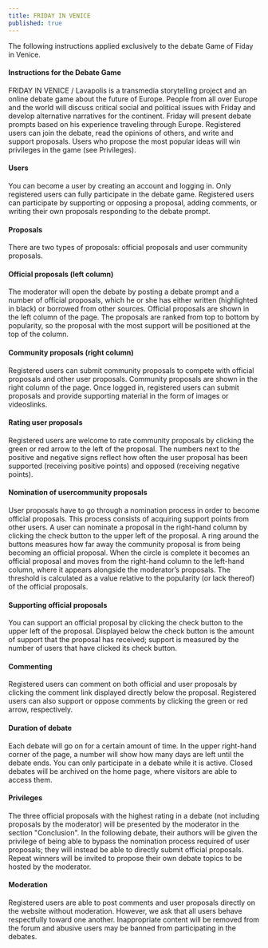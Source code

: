 ```yaml
---
title: FRIDAY IN VENICE
published: true
---
```

The following instructions applied exclusively to the debate Game of Fiday in Venice.

#### Instructions for the Debate Game 

FRIDAY IN VENICE / Lavapolis is a transmedia storytelling project and an online debate game about the future of Europe. People from all over Europe and the world will discuss critical social and political issues with Friday and develop alternative narratives for the continent. Friday will present debate prompts based on his experience traveling through Europe. Registered users can join the debate, read the opinions of others, and write and support proposals. Users who propose the most popular ideas will win privileges in the game (see Privileges).

#### Users

You can become a user by creating an account and logging in. Only registered users can fully participate in the debate game. Registered users can participate by supporting or opposing a proposal, adding comments, or writing their own proposals responding to the debate prompt.

#### Proposals

There are two types of proposals: official proposals and user community proposals. 

#### Official proposals (left column)

The moderator will open the debate by posting a debate prompt and a number of official proposals, which he or she has either written (highlighted in black) or borrowed from other sources. Official proposals are shown in the left column of the page. The proposals are ranked from top to bottom by popularity, so the proposal with the most support will be positioned at the top of the column.

#### Community proposals (right column)

Registered users can submit community proposals to compete with official proposals and other user proposals. Community proposals are shown in the right column of the page. Once logged in, registered users can submit proposals and provide supporting material in the form of images or videoslinks. 

#### Rating user proposals

Registered users are welcome to rate community proposals by clicking the green or red arrow to the left of the proposal. The numbers  next to the positive and negative signs reflect how often the user proposal has been supported (receiving positive points) and opposed (receiving negative points).

#### Nomination of usercommunity proposals

User proposals have to go through a nomination process in order to become official proposals. This process consists of acquiring support points from other users. A user can nominate a proposal in the right-hand column by clicking the check button to the upper left of the proposal.  A ring around the buttons measures how far away the community proposal is from being becoming an official proposal.
When the circle is complete it becomes an official proposal and moves from the right-hand column to the left-hand column, where it appears alongside the moderator’s proposals. The threshold is calculated as a value relative to the popularity (or lack thereof) of the official proposals.

#### Supporting official proposals

You can support an official proposal by clicking the check button to the upper left of the proposal. Displayed below the check button is the amount of support that the proposal has received; support is measured by the number of users that have clicked its check button. 

#### Commenting

Registered users can comment on both official and user proposals by clicking the comment link displayed directly below the proposal. Registered users can also support or oppose comments by clicking the green or red arrow, respectively.  

#### Duration of debate

Each debate will go on for a certain amount of time. In the upper right-hand corner of the page, a number will show how many days are left until the debate ends. You can only participate in a debate while it is active. Closed debates will be archived on the home page, where visitors are able to access them. 

#### Privileges

The three official proposals with the highest rating in a debate (not including proposals by the moderator) will be presented by the moderator in the section "Conclusion". In the following debate, their authors will be given the privilege of being able to bypass the nomination process required of user proposals; they will instead be able to directly submit official proposals. Repeat winners will be invited to propose their own debate topics to be hosted by the moderator.

#### Moderation

Registered users are able to post comments and user proposals directly on the website without moderation. However, we ask that all users behave respectfully toward one another. Inappropriate content will be removed from the forum and abusive users may be banned from participating in the debates.

 	

